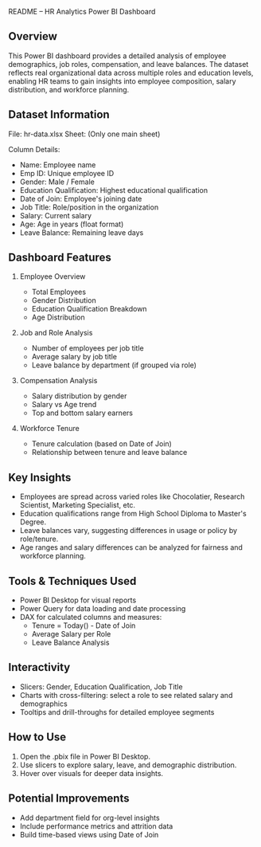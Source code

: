 
README – HR Analytics Power BI Dashboard

Overview
--------
This Power BI dashboard provides a detailed analysis of employee demographics, job roles, compensation, and leave balances.
The dataset reflects real organizational data across multiple roles and education levels, enabling HR teams to gain insights into 
employee composition, salary distribution, and workforce planning.

Dataset Information
-------------------
File: hr-data.xlsx
Sheet: (Only one main sheet)

Column Details:
- Name: Employee name
- Emp ID: Unique employee ID
- Gender: Male / Female
- Education Qualification: Highest educational qualification
- Date of Join: Employee's joining date
- Job Title: Role/position in the organization
- Salary: Current salary
- Age: Age in years (float format)
- Leave Balance: Remaining leave days

Dashboard Features
------------------
1. Employee Overview
   - Total Employees
   - Gender Distribution
   - Education Qualification Breakdown
   - Age Distribution

2. Job and Role Analysis
   - Number of employees per job title
   - Average salary by job title
   - Leave balance by department (if grouped via role)

3. Compensation Analysis
   - Salary distribution by gender
   - Salary vs Age trend
   - Top and bottom salary earners

4. Workforce Tenure
   - Tenure calculation (based on Date of Join)
   - Relationship between tenure and leave balance

Key Insights
------------
- Employees are spread across varied roles like Chocolatier, Research Scientist, Marketing Specialist, etc.
- Education qualifications range from High School Diploma to Master's Degree.
- Leave balances vary, suggesting differences in usage or policy by role/tenure.
- Age ranges and salary differences can be analyzed for fairness and workforce planning.

Tools & Techniques Used
------------------------
- Power BI Desktop for visual reports
- Power Query for data loading and date processing
- DAX for calculated columns and measures:
  - Tenure = Today() - Date of Join
  - Average Salary per Role
  - Leave Balance Analysis

Interactivity
-------------
- Slicers: Gender, Education Qualification, Job Title
- Charts with cross-filtering: select a role to see related salary and demographics
- Tooltips and drill-throughs for detailed employee segments

How to Use
----------
1. Open the .pbix file in Power BI Desktop.
2. Use slicers to explore salary, leave, and demographic distribution.
3. Hover over visuals for deeper data insights.

Potential Improvements
----------------------
- Add department field for org-level insights
- Include performance metrics and attrition data
- Build time-based views using Date of Join
